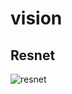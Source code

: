 # vision

## Resnet
![resnet](https://github.com/dawnik17/vision/assets/135340243/cacf9575-d4b4-491f-bcc4-4ebedd246c7b)
